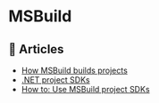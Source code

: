 # MSBuild

## 📕 Articles
- [How MSBuild builds projects](https://docs.microsoft.com/en-us/visualstudio/msbuild/build-process-overview?view=vs-2019)
- [.NET project SDKs](https://docs.microsoft.com/en-us/dotnet/core/project-sdk/overview)
- [How to: Use MSBuild project SDKs](https://docs.microsoft.com/en-us/visualstudio/msbuild/how-to-use-project-sdk?view=vs-2019)